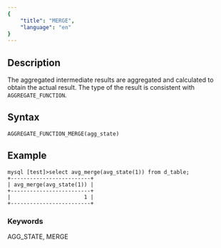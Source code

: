 ```yaml
---
{
    "title": "MERGE",
    "language": "en"
}
---
```


## Description

The aggregated intermediate results are aggregated and calculated to obtain the actual result.
The type of the result is consistent with `AGGREGATE_FUNCTION`.

## Syntax

`AGGREGATE_FUNCTION_MERGE(agg_state)`

## Example
```
mysql [test]>select avg_merge(avg_state(1)) from d_table;
+-------------------------+
| avg_merge(avg_state(1)) |
+-------------------------+
|                       1 |
+-------------------------+
```
### Keywords
AGG_STATE, MERGE
